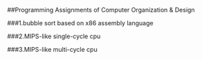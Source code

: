 ##Programming Assignments of Computer Organization & Design

###1.bubble sort based on x86 assembly language

###2.MIPS-like single-cycle cpu

###3.MIPS-like multi-cycle cpu